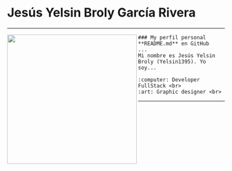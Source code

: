 # Jesús Yelsin Broly García Rivera

---

<p>
    <img align="left" width="300" height="300" src="https://res.cloudinary.com/dwvc88n4u/image/upload/v1635304566/yelgariart_ocx5ch.jpg">
    
    ### My perfil personal **README.md** en GitHub
    ...
    Mi nombre es Jesús Yelsin Broly (Yelsin1395). Yo soy...
    
    :computer: Developer FullStack <br>
    :art: Graphic designer <br>
---
</p>